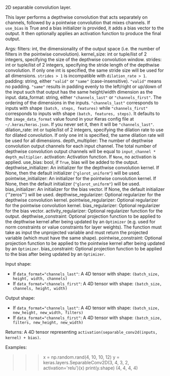 2D separable convolution layer.

This layer performs a depthwise convolution that acts separately on
channels, followed by a pointwise convolution that mixes channels.
If `use_bias` is True and a bias initializer is provided,
it adds a bias vector to the output. It then optionally applies an
activation function to produce the final output.

Args:
    filters: int, the dimensionality of the output space (i.e. the number
        of filters in the pointwise convolution).
    kernel_size: int or tuple/list of 2 integers, specifying the size of the
        depthwise convolution window.
    strides: int or tuple/list of 2 integers, specifying the stride length
        of the depthwise convolution. If only one int is specified, the same
        stride size will be used for all dimensions. `strides > 1` is
        incompatible with `dilation_rate > 1`.
    padding: string, either `"valid"` or `"same"` (case-insensitive).
        `"valid"` means no padding. `"same"` results in padding evenly to
        the left/right or up/down of the input such that output has the same
        height/width dimension as the input.
    data_format: string, either `"channels_last"` or `"channels_first"`.
        The ordering of the dimensions in the inputs. `"channels_last"`
        corresponds to inputs with shape `(batch, steps, features)`
        while `"channels_first"` corresponds to inputs with shape
        `(batch, features, steps)`. It defaults to the `image_data_format`
        value found in your Keras config file at `~/.keras/keras.json`.
        If you never set it, then it will be `"channels_last"`.
    dilation_rate: int or tuple/list of 2 integers, specifying the dilation
        rate to use for dilated convolution. If only one int is specified,
        the same dilation rate will be used for all dimensions.
    depth_multiplier: The number of depthwise convolution output channels
        for each input channel. The total number of depthwise convolution
        output channels will be equal to `input_channel * depth_multiplier`.
    activation: Activation function. If `None`, no activation is applied.
    use_bias: bool, if `True`, bias will be added to the output.
    depthwise_initializer: An initializer for the depthwise convolution
        kernel. If None, then the default initializer (`"glorot_uniform"`)
        will be used.
    pointwise_initializer: An initializer for the pointwise convolution
        kernel. If None, then the default initializer (`"glorot_uniform"`)
        will be used.
    bias_initializer: An initializer for the bias vector. If None, the
        default initializer ('"zeros"') will be used.
    depthwise_regularizer: Optional regularizer for the depthwise
        convolution kernel.
    pointwise_regularizer: Optional regularizer for the pointwise
        convolution kernel.
    bias_regularizer: Optional regularizer for the bias vector.
    activity_regularizer: Optional regularizer function for the output.
    depthwise_constraint: Optional projection function to be applied to the
        depthwise kernel after being updated by an `Optimizer` (e.g. used
        for norm constraints or value constraints for layer weights). The
        function must take as input the unprojected variable and must return
        the projected variable (which must have the same shape).
    pointwise_constraint: Optional projection function to be applied to the
        pointwise kernel after being updated by an `Optimizer`.
    bias_constraint: Optional projection function to be applied to the
        bias after being updated by an `Optimizer`.

Input shape:
- If `data_format="channels_last"`:
    A 4D tensor with shape: `(batch_size, height, width, channels)`
- If `data_format="channels_first"`:
    A 4D tensor with shape: `(batch_size, channels, height, width)`

Output shape:
- If `data_format="channels_last"`:
    A 4D tensor with shape: `(batch_size, new_height, new_width, filters)`
- If `data_format="channels_first"`:
    A 4D tensor with shape: `(batch_size, filters, new_height, new_width)`

Returns:
    A 4D tensor representing
    `activation(separable_conv2d(inputs, kernel) + bias)`.

Examples:

>>> x = np.random.rand(4, 10, 10, 12)
>>> y = keras.layers.SeparableConv2D(3, 4, 3, 2, activation='relu')(x)
>>> print(y.shape)
(4, 4, 4, 4)
